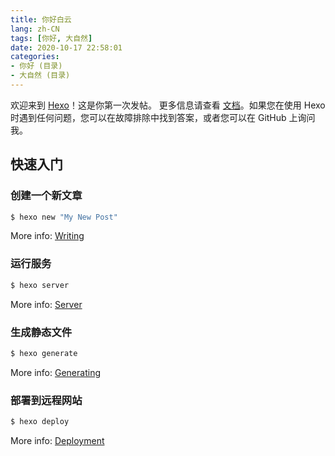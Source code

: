 ```yaml
---
title: 你好白云
lang: zh-CN
tags: [你好, 大自然]
date: 2020-10-17 22:58:01
categories:
- 你好 (目录)
- 大自然 (目录)
---
```


欢迎来到 [Hexo](https://hexo.io/)！这是你第一次发帖。 更多信息请查看 [文档](https://hexo.io/docs/)。如果您在使用 Hexo 时遇到任何问题，您可以在故障排除中找到答案，或者您可以在 GitHub 上询问我。


## 快速入门

### 创建一个新文章

``` bash
$ hexo new "My New Post"
```

More info: [Writing](https://hexo.io/docs/writing.html)

### 运行服务

``` bash
$ hexo server
```

More info: [Server](https://hexo.io/docs/server.html)

### 生成静态文件

``` bash
$ hexo generate
```

More info: [Generating](https://hexo.io/docs/generating.html)

### 部署到远程网站

``` bash
$ hexo deploy
```

More info: [Deployment](https://hexo.io/docs/one-command-deployment.html)
